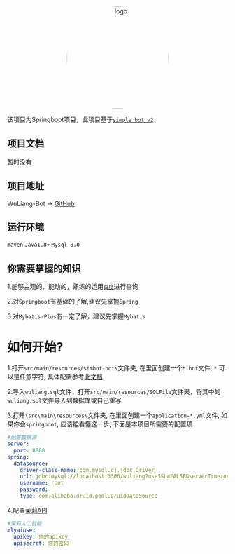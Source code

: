 <div align="center">
    <img src="http://gchat.qpic.cn/gchatpic_new/2094085327/695525945-2916960648-F41E176B39C491DECA3AA5D2373FCE43/0?term&#61;3" alt="logo" style="width:233px ;height:233px;border-radius:50%"/>
    <p>
</div>


该项目为Springboot项目，此项目基于[`simple bot v2`](https://github.com/ForteScarlet/simpler-robot/tree/v2-dev)

## 项目文档

暂时没有

## 项目地址

WuLiang-Bot -> 
[GitHub](https://github.com/2094085327/WuLiang-Bot)

## 运行环境

`maven` `Java1.8+` `Mysql 8.0 `

## 你需要掌握的知识

1.能够主观的，能动的，熟练的运用[`百度`](https://www.baidu.com)进行查询

2.对`Springboot`有基础的了解,建议先掌握`Spring`

3.对`Mybatis-Plus`有一定了解，建议先掌握`Mybatis`

# 如何开始?

1.打开`src/main/resources/simbot-bots`文件夹, 在里面创建一个`*.bot`文件, `*`
可以是任意字符, 具体配置参考[此文档](https://www.yuque.com/simpler-robot/simpler-robot-doc/fk6o3e#iUKbX)

2.导入`wuliang.sql`文件，打开`src/main/resources/SQLFile`文件夹，将其中的`wuliang.sql`文件导入到数据库或自己重写

3.打开`\src\main\resources\`文件夹, 在里面创建一个`application-*.yml`文件, 如果你会`springboot`, 应该能看懂这一步, 下面是本项目所需要的配置项

```yaml
#配置数据源
server:
  port: 8080
spring:
  datasource:
    driver-class-name: com.mysql.cj.jdbc.Driver
    url: jdbc:mysql://localhost:3306/wuliang?useSSL=FALSE&serverTimezone=UTC
    username: root
    password:
    type: com.alibaba.druid.pool.DruidDataSource 
```

4.配置[茉莉API](https://mlyai.com/)

```yaml
#茉莉人工智能
mlyaiuse:
  apikey: 你的apikey
  apisecret: 你的密码 
```